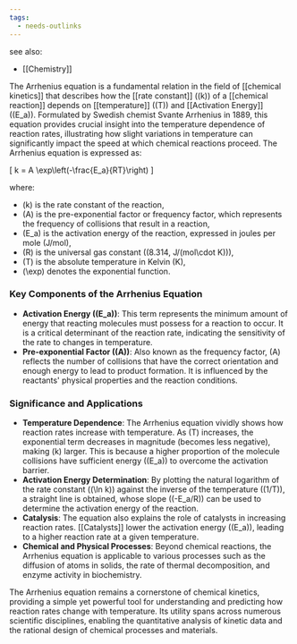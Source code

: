 ```yaml
---
tags:
  - needs-outlinks
---
```

see also:
- [[Chemistry]]

The Arrhenius equation is a fundamental relation in the field of [[chemical kinetics]] that describes how the [[rate constant]] (\(k\)) of a [[chemical reaction]] depends on [[temperature]] (\(T\)) and [[Activation Energy]] (\(E_a\)). Formulated by Swedish chemist Svante Arrhenius in 1889, this equation provides crucial insight into the temperature dependence of reaction rates, illustrating how slight variations in temperature can significantly impact the speed at which chemical reactions proceed. The Arrhenius equation is expressed as:

\[ k = A \exp\left(-\frac{E_a}{RT}\right) \]

where:
- \(k\) is the rate constant of the reaction,
- \(A\) is the pre-exponential factor or frequency factor, which represents the frequency of collisions that result in a reaction,
- \(E_a\) is the activation energy of the reaction, expressed in joules per mole (J/mol),
- \(R\) is the universal gas constant (\(8.314\, J/(mol\cdot K)\)),
- \(T\) is the absolute temperature in Kelvin (K),
- \(\exp\) denotes the exponential function.

### Key Components of the Arrhenius Equation

- **Activation Energy (\(E_a\))**: This term represents the minimum amount of energy that reacting molecules must possess for a reaction to occur. It is a critical determinant of the reaction rate, indicating the sensitivity of the rate to changes in temperature.
- **Pre-exponential Factor (\(A\))**: Also known as the frequency factor, \(A\) reflects the number of collisions that have the correct orientation and enough energy to lead to product formation. It is influenced by the reactants' physical properties and the reaction conditions.

### Significance and Applications

- **Temperature Dependence**: The Arrhenius equation vividly shows how reaction rates increase with temperature. As \(T\) increases, the exponential term decreases in magnitude (becomes less negative), making \(k\) larger. This is because a higher proportion of the molecule collisions have sufficient energy (\(E_a\)) to overcome the activation barrier.
- **Activation Energy Determination**: By plotting the natural logarithm of the rate constant (\(\ln k\)) against the inverse of the temperature (\(1/T\)), a straight line is obtained, whose slope (\(-E_a/R\)) can be used to determine the activation energy of the reaction.
- **Catalysis**: The equation also explains the role of catalysts in increasing reaction rates. [[Catalysts]] lower the activation energy (\(E_a\)), leading to a higher reaction rate at a given temperature.
- **Chemical and Physical Processes**: Beyond chemical reactions, the Arrhenius equation is applicable to various processes such as the diffusion of atoms in solids, the rate of thermal decomposition, and enzyme activity in biochemistry.

The Arrhenius equation remains a cornerstone of chemical kinetics, providing a simple yet powerful tool for understanding and predicting how reaction rates change with temperature. Its utility spans across numerous scientific disciplines, enabling the quantitative analysis of kinetic data and the rational design of chemical processes and materials.